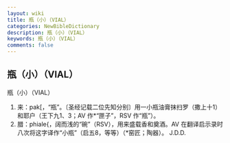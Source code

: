 ```yaml
---
layout: wiki
title: 瓶（小）（VIAL）
categories: NewBibleDictionary
description: 瓶（小）（VIAL）
keywords: 瓶（小）（VIAL）
comments: false
---
```


## 瓶（小）（VIAL）



瓶（小）（VIAL）
1. 来：pak[，“瓶”。〔圣经记载二位先知分别〕用一小瓶油膏抹扫罗（撒上十1）和耶户（王下九1、3；AV 作*“匣子”，RSV 作“瓶”）。
2. 腊：phiale{，阔而浅的“碗”（RSV），用来盛载香和奠酒。AV 在翻译启示录时八次将这字译作“小瓶”（启五8，等等）（*窑匠；陶器）。
J.D.D.




